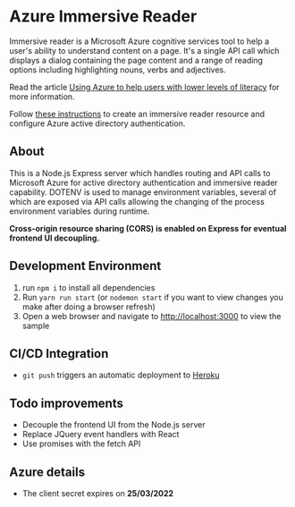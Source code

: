 # Azure Immersive Reader

Immersive reader is a Microsoft Azure cognitive services tool to help a user's ability to understand content on a page. It's a single API call which displays a dialog containing the page content and a range of reading options including highlighting nouns, verbs and adjectives.

Read the article [Using Azure to help users with lower levels of literacy](https://www.canaxess.com.au/articles/using-azure-helps-users-with-lower-levels-literacy/) for more information.

Follow [these instructions](https://docs.microsoft.com/azure/cognitive-services/immersive-reader/how-to-create-immersive-reader) to create an immersive reader resource and configure Azure active directory authentication.

## About
This is a Node.js Express server which handles routing and API calls to Microsoft Azure for active directory authentication and immersive reader capability. DOTENV is used to manage environment variables, several of which are exposed via API calls allowing the changing of the process environment variables during runtime.

**Cross-origin resource sharing (CORS) is enabled on Express for eventual frontend UI decoupling.**

## Development Environment

1. run `npm i` to install all dependencies
1. Run `yarn run start` (or `nodemon start` if you want to view changes you make after doing a browser refresh)
1. Open a web browser and navigate to [http://localhost:3000](http://localhost:3000) to view the sample

## CI/CD Integration
* `git push` triggers an automatic deployment to [Heroku](https://canaxess-immersive-reader.herokuapp.com/)

## Todo improvements

* Decouple the frontend UI from the Node.js server
* Replace JQuery event handlers with React
* Use promises with the fetch API

## Azure details
* The client secret expires on **25/03/2022**
